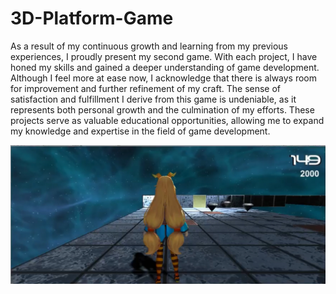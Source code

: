 # 3D-Platform-Game
As a result of my continuous growth and learning from my previous experiences, I proudly present my second game. With each project, I have honed my skills and gained a deeper understanding of game development. Although I feel more at ease now, I acknowledge that there is always room for improvement and further refinement of my craft. The sense of satisfaction and fulfillment I derive from this game is undeniable, as it represents both personal growth and the culmination of my efforts. These projects serve as valuable educational opportunities, allowing me to expand my knowledge and expertise in the field of game development.

![img1](https://github.com/PowerFish1/3D-Platform-Game/blob/main/Game/IMG_0171.jpeg)
